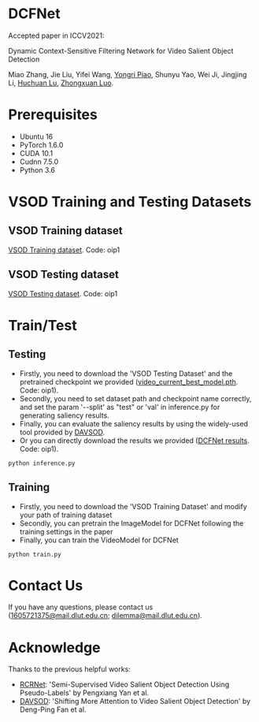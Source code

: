 # DCFNet
Accepted paper in ICCV2021:

Dynamic Context-Sensitive Filtering Network for Video Salient Object Detection

Miao Zhang, Jie Liu, Yifei Wang, [Yongri Piao](http://ice.dlut.edu.cn/yrpiao/), Shunyu Yao, Wei Ji, Jingjing Li, [Huchuan Lu](http://ice.dlut.edu.cn/lu/publications.html), [Zhongxuan Luo](zxluo@dlut.edu.cn).

# Prerequisites
+ Ubuntu 16
+ PyTorch 1.6.0
+ CUDA 10.1
+ Cudnn 7.5.0
+ Python 3.6

# VSOD Training and Testing Datasets

## VSOD Training dataset
[VSOD Training dataset](https://pan.baidu.com/s/146uJcVmKsQhCZB708cb1kA). Code: oip1

## VSOD Testing dataset
[VSOD Testing dataset](https://pan.baidu.com/s/1z4uh5KIFIcMslPZMSKeyZw). Code: oip1

# Train/Test
## Testing
+ Firstly, you need to download the 'VSOD Testing Dataset' and the pretrained checkpoint we provided ([video_current_best_model.pth](https://pan.baidu.com/s/1qhyEke_1IwO5gVAkepHp0g). Code: oip1). 
+ Secondly, you need to set dataset path and checkpoint name correctly, and set the param '--split' as "test" or 'val' in inference.py for generating saliency results. 
+ Finally, you can evaluate the saliency results by using the widely-used tool provided by [DAVSOD](https://github.com/DengPingFan/DAVSOD).
+ Or you can directly download the results we provided ([DCFNet results](https://pan.baidu.com/s/1vAI28-SRTYRqn5JdQLpkjQ). Code: oip1).

```shell
python inference.py
```
## Training
+ Firstly, you need to download the 'VSOD Training Dataset' and modify your path of training dataset
+ Secondly, you can pretrain the ImageModel for DCFNet following the training settings in the paper
+ Finally, you can train the VideoModel for DCFNet

```shell
python train.py
```

# Contact Us
If you have any questions, please contact us (1605721375@mail.dlut.edu.cn; dilemma@mail.dlut.edu.cn).

# Acknowledge
Thanks to the previous helpful works:
+ [RCRNet](https://github.com/Kinpzz/RCRNet-Pytorch): 'Semi-Supervised Video Salient Object Detection Using Pseudo-Labels' by Pengxiang Yan et al.
+ [DAVSOD](https://github.com/DengPingFan/DAVSOD): 'Shifting More Attention to Video Salient Object Detection' by Deng-Ping Fan et al.

